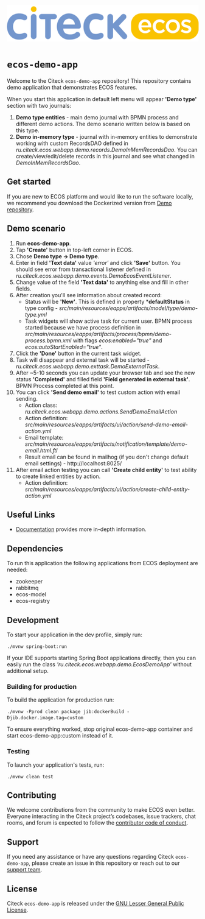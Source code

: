 ![Citeck ECOS Logo](https://raw.githubusercontent.com/Citeck/ecos-ui/develop/public/img/logo/ecos-logo.png)

# `ecos-demo-app`

Welcome to the Citeck `ecos-demo-app` repository! This repository contains demo application that demonstrates ECOS features.

When you start this application in default left menu will appear **'Demo type'** section with two journals:
1. **Demo type entities** - main demo journal with BPMN process and different demo actions. The demo scenario written below is based on this type. 
2. **Demo in-memory type** - journal with in-memory entities to demonstrate working with custom RecordsDAO defined in *ru.citeck.ecos.webapp.demo.records.DemoInMemRecordsDao*. You can create/view/edit/delete records in this journal and see what changed in *DemoInMemRecordsDao*.

## Get started

If you are new to ECOS platform and would like to run the software locally, we recommend you download the Dockerized version from [Demo repository](https://github.com/Citeck/ecos-community-demo).

## Demo scenario

1. Run **ecos-demo-app**.
2. Tap **'Create'** button in top-left corner in ECOS.
3. Chose **Demo type -> Demo type**.
4. Enter in field **'Text data'** value *'error'* and click **'Save'** button. You should see error from transactional listener defined in *ru.citeck.ecos.webapp.demo.events.DemoEcosEventListener*.
5. Change value of the field **'Text data'** to anything else and fill in other fields.
6. After creation you'll see information about created record:
    - Status will be **'New'**. This is defined in property ***defaultStatus** in type config - *src/main/resources/eapps/artifacts/model/type/demo-type.yml*
    - Task widgets will show active task for current user. BPMN process started because we have process definition in *src/main/resources/eapps/artifacts/process/bpmn/demo-process.bpmn.xml* with flags *ecos:enabled="true"* and *ecos:autoStartEnabled="true"*.
7. Click the **'Done'** button in the current task widget.
8. Task will disappear and external task will be started - *ru.citeck.ecos.webapp.demo.exttask.DemoExternalTask*.
9. After ~5-10 seconds you can update your browser tab and see the new status **'Completed'** and filled field **'Field generated in external task'**. BPMN Process completed at this point.
10. You can click **'Send demo email'** to test custom action with email sending. 
    - Action class: *ru.citeck.ecos.webapp.demo.actions.SendDemoEmailAction*
    - Action definition: *src/main/resources/eapps/artifacts/ui/action/send-demo-email-action.yml*
    - Email template: *src/main/resources/eapps/artifacts/notification/template/demo-email.html.ftl*
    - Result email can be found in mailhog (if you don't change default email settings) - http://localhost:8025/
11. After email action testing you can call **'Create child entity'** to test ability to create linked entities by action.
    - Action definition: *src/main/resources/eapps/artifacts/ui/action/create-child-entity-action.yml*

## Useful Links

- [Documentation](https://citeck-ecos.readthedocs.io/ru/latest/index.html) provides more in-depth information.

## Dependencies

To run this application the following applications from ECOS deployment are needed:

* zookeeper
* rabbitmq
* ecos-model
* ecos-registry

## Development

To start your application in the dev profile, simply run:

```
./mvnw spring-boot:run
```

If your IDE supports starting Spring Boot applications directly, then you can easily run the class *'ru.citeck.ecos.webapp.demo.EcosDemoApp'* without additional setup.

### Building for production

To build the application for production run:

```
./mvnw -Pprod clean package jib:dockerBuild -Djib.docker.image.tag=custom 
```

To ensure everything worked, stop original ecos-demo-app container and start ecos-demo-app:custom instead of it.

### Testing

To launch your application's tests, run:

```
./mvnw clean test
```

## Contributing

We welcome contributions from the community to make ECOS even better. Everyone interacting in the Citeck project’s codebases, issue trackers, chat rooms, and forum is expected to follow the [contributor code of conduct](https://github.com/rubygems/rubygems/blob/master/CODE_OF_CONDUCT.md).

## Support

If you need any assistance or have any questions regarding Citeck `ecos-demo-app`, please create an issue in this repository or reach out to our [support team](mailto:support@citeck.ru).

## License

Citeck `ecos-demo-app` is released under the [GNU Lesser General Public License](LICENSE).
